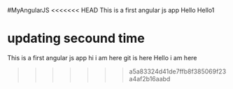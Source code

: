 #MyAngularJS
<<<<<<< HEAD
This is a first angular js app
Hello
Hello1

updating secound time
=======
This is a first angular js app 
hi i am here
git is here
Hello i am here
>>>>>>> a5a83324d41de7ffb8f385069f23a4af2b16aabd
